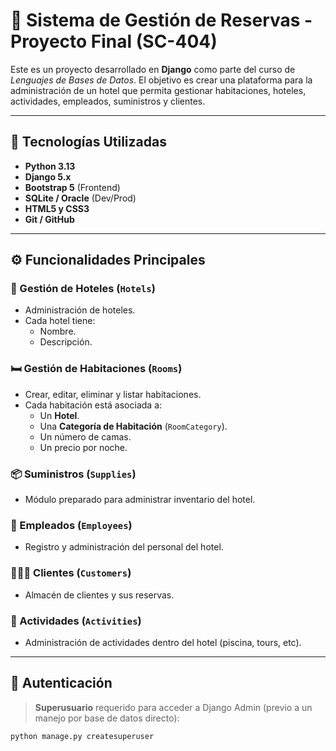 # 🏨 Sistema de Gestión de Reservas - Proyecto Final (SC-404)

Este es un proyecto desarrollado en **Django** como parte del curso de *Lenguajes de Bases de Datos*. El objetivo es crear una plataforma para la administración de un hotel que permita gestionar habitaciones, hoteles, actividades, empleados, suministros y clientes.

---

## 🚀 Tecnologías Utilizadas

- **Python 3.13**
- **Django 5.x**
- **Bootstrap 5** (Frontend)
- **SQLite / Oracle** (Dev/Prod)
- **HTML5 y CSS3**
- **Git / GitHub**

---

## ⚙️ Funcionalidades Principales

### 🏨 Gestión de Hoteles (`Hotels`)
- Administración de hoteles.
- Cada hotel tiene:
  - Nombre.
  - Descripción.

### 🛏️ Gestión de Habitaciones (`Rooms`)
- Crear, editar, eliminar y listar habitaciones.
- Cada habitación está asociada a:
  - Un **Hotel**.
  - Una **Categoría de Habitación** (`RoomCategory`).
  - Un número de camas.
  - Un precio por noche.

### 📦 Suministros (`Supplies`)
- Módulo preparado para administrar inventario del hotel.

### 🧍 Empleados (`Employees`)
- Registro y administración del personal del hotel.

### 🧑‍🤝‍🧑 Clientes (`Customers`)
- Almacén de clientes y sus reservas.

### 🎯 Actividades (`Activities`)
- Administración de actividades dentro del hotel (piscina, tours, etc).

---

## 🔐 Autenticación

> **Superusuario** requerido para acceder a Django Admin (previo a un manejo por base de datos directo):

```bash
python manage.py createsuperuser

